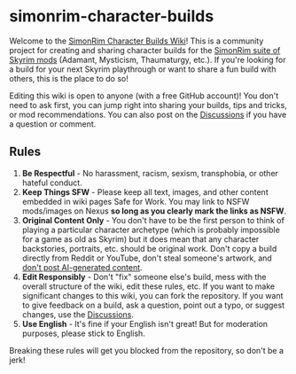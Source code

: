 # simonrim-character-builds

Welcome to the [SimonRim Character Builds Wiki](https://github.com/rusalka9/simonrim-character-builds/wiki)! This is a community project for creating and sharing character builds for the [SimonRim suite of Skyrim mods](https://www.nexusmods.com/skyrimspecialedition/users/67410746?tab=user+files) (Adamant, Mysticism, Thaumaturgy, etc.). If you're looking for a build for your next Skyrim playthrough or want to share a fun build with others, this is the place to do so!

Editing this wiki is open to anyone (with a free GitHub account)! You don't need to ask first, you can jump right into sharing your builds, tips and tricks, or mod recommendations. You can also post on the [Discussions](https://github.com/rusalka9/simonrim-character-builds/discussions) if you have a question or comment.

## Rules
1. **Be Respectful** - No harassment, racism, sexism, transphobia, or other hateful conduct. 
2. **Keep Things SFW** - Please keep all text, images, and other content embedded in wiki pages Safe for Work. You may link to NSFW mods/images on Nexus **so long as you clearly mark the links as NSFW**.
3. **Original Content Only** - You don't have to be the first person to think of playing a particular character archetype (which is probably impossible for a game as old as Skyrim) but it does mean that any character backstories, portraits, etc. should be original work. Don't copy a build directly from Reddit or YouTube, don't steal someone's artwork, and [don't post AI-generated content](https://www.creativebloq.com/features/what-can-stop-generative-ai-art).
4. **Edit Responsibly** - Don't "fix" someone else's build, mess with the overall structure of the wiki, edit these rules, etc. If you want to make significant changes to this wiki, you can fork the repository. If you want to give feedback on a build, ask a question, point out a typo, or suggest changes, use the [Discussions](https://github.com/rusalka9/simonrim-character-builds/discussions).
5. **Use English** - It's fine if your English isn't great! But for moderation purposes, please stick to English.

Breaking these rules will get you blocked from the repository, so don't be a jerk!
